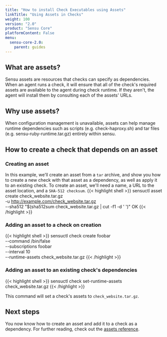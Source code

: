 ```yaml
---
title: "How to install Check Executables using Assets"
linkTitle: "Using Assets in Checks"
weight: 100
version: "2.0"
product: "Sensu Core"
platformContent: False
menu: 
  sensu-core-2.0:
    parent: guides
---
```


## What are assets?
Sensu assets are resources that checks can specify as dependencies. When an
agent runs a check, it will ensure that all of the check's required assets
are available to the agent during check runtime. If they aren't, the agent will
install them by consulting each of the assets' URLs.

## Why use assets?
When configuration management is unavailable, assets can help manage runtime 
dependencies such as scripts (e.g. check-haproxy.sh) and tar files (e.g. sensu-ruby-runtime.tar.gz)
entirely within sensu. 

## How to create a check that depends on an asset 

### Creating an asset
In this example, we'll create an asset from a `tar` archive, and show you how to
create a new check with that asset as a dependency, as well as apply it to an
existing check. To create an asset, we'll need a name, a URL to the asset location, 
and a `SHA-512 checksum`.
{{< highlight shell >}}
sensuctl asset create check_website.tar.gz \
  -u http://example.com/check_website.tar.gz \
  --sha512 "$(sha512sum check_website.tar.gz | cut -f1 -d ' ')"
OK
{{< /highlight >}}

### Adding an asset to a check on creation

{{< highlight shell >}}
sensuctl check create foobar \
  --command /bin/false \
  --subscriptions foobar \
  --interval 10 \
  --runtime-assets check_website.tar.gz 
{{< /highlight >}}

### Adding an asset to an existing check's dependencies

{{< highlight shell >}}
sensuctl check set-runtime-assets check_website.tar.gz 
{{< /highlight >}}

This command will set a check's assets to `check_website.tar.gz`.

## Next steps

You now know how to create an asset and add it to a check as a dependency. For
further reading, check out the [assets reference][1].

[1]: ../../reference/assets/
